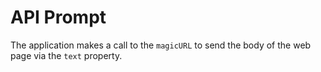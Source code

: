 # API Prompt

The application makes a call to the `magicURL` to send the body of the web page via the `text` property.